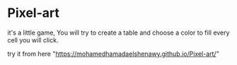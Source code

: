 # Pixel-art
it's a little game, You will try to create a table and choose a color to fill every cell you will click. 

try it from here "https://mohamedhamadaelshenawy.github.io/Pixel-art/"
